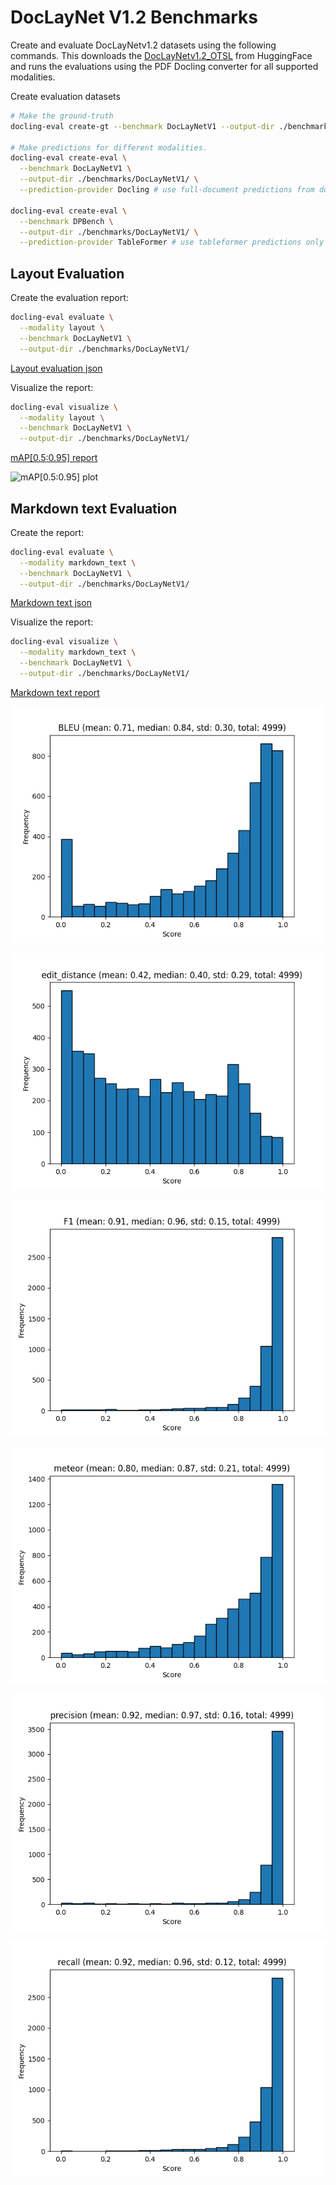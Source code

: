 # DocLayNet V1.2 Benchmarks

Create and evaluate DocLayNetv1.2 datasets using the following commands. This downloads the [DocLayNetv1.2_OTSL](https://huggingface.co/datasets/ds4sd/DocLayNet-v1.2) from HuggingFace and runs the evaluations using the PDF Docling converter for all supported modalities.

Create evaluation datasets
```sh
# Make the ground-truth
docling-eval create-gt --benchmark DocLayNetV1 --output-dir ./benchmarks/DocLayNetV1/ 

# Make predictions for different modalities.
docling-eval create-eval \
  --benchmark DocLayNetV1 \
  --output-dir ./benchmarks/DocLayNetV1/ \
  --prediction-provider Docling # use full-document predictions from docling
  
docling-eval create-eval \
  --benchmark DPBench \
  --output-dir ./benchmarks/DocLayNetV1/ \
  --prediction-provider TableFormer # use tableformer predictions only
```



## Layout Evaluation

Create the evaluation report:

```sh
docling-eval evaluate \
  --modality layout \
  --benchmark DocLayNetV1 \
  --output-dir ./benchmarks/DocLayNetV1/ 

```

[Layout evaluation json](evaluations/DocLayNetV1/evaluation_DocLayNetV1_layout.json)

Visualize the report:

```sh
docling-eval visualize \
  --modality layout \
  --benchmark DocLayNetV1 \
  --output-dir ./benchmarks/DocLayNetV1/ 
```

[mAP[0.5:0.95] report](evaluations/DocLayNetV1/evaluation_DocLayNetV1_layout_mAP_0.5_0.95.txt)

![mAP[0.5:0.95] plot](evaluations/DocLayNetV1/evaluation_DocLayNetV1_layout_mAP_0.5_0.95.png)


## Markdown text Evaluation

Create the report:

```sh
docling-eval evaluate \
  --modality markdown_text \
  --benchmark DocLayNetV1 \
  --output-dir ./benchmarks/DocLayNetV1/ 
```

[Markdown text json](evaluations/DocLayNetV1/evaluation_DocLayNetV1_markdown_text.json)


Visualize the report:

```sh
docling-eval visualize \
  --modality markdown_text \
  --benchmark DocLayNetV1 \
  --output-dir ./benchmarks/DocLayNetV1/ 
```

[Markdown text report](evaluations/DocLayNetV1/evaluation_DocLayNetV1_markdown_text.txt)


![BLEU plot](evaluations/DocLayNetV1/evaluation_DocLayNetV1_markdown_text_BLEU.png)

![Edit distance plot](evaluations/DocLayNetV1/evaluation_DocLayNetV1_markdown_text_edit_distance.png)

![F1 plot](evaluations/DocLayNetV1/evaluation_DocLayNetV1_markdown_text_F1.png)

![Meteor plot](evaluations/DocLayNetV1/evaluation_DocLayNetV1_markdown_text_meteor.png)

![Precision plot](evaluations/DocLayNetV1/evaluation_DocLayNetV1_markdown_text_precision.png)

![Recall plot](evaluations/DocLayNetV1/evaluation_DocLayNetV1_markdown_text_recall.png)
